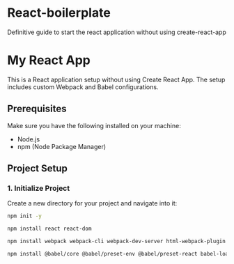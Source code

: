 # React-boilerplate

Definitive guide to start the react application without using create-react-app

# My React App

This is a React application setup without using Create React App. The setup includes custom Webpack and Babel configurations.

## Prerequisites

Make sure you have the following installed on your machine:

- Node.js
- npm (Node Package Manager)

## Project Setup

### 1. Initialize Project

Create a new directory for your project and navigate into it:

```bash
npm init -y

npm install react react-dom

npm install webpack webpack-cli webpack-dev-server html-webpack-plugin

npm install @babel/core @babel/preset-env @babel/preset-react babel-loader

```
